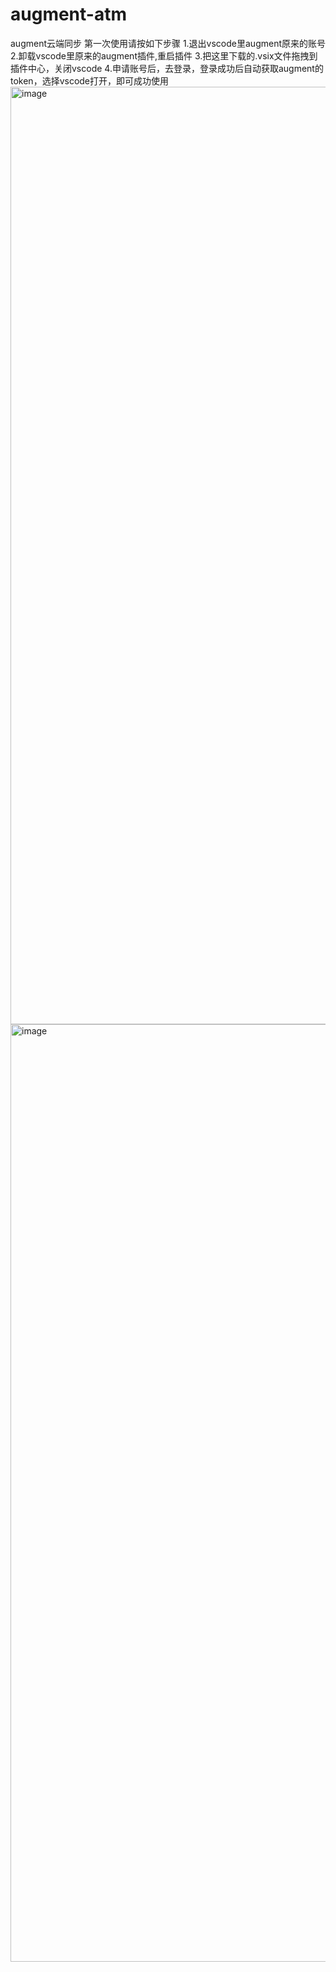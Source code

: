 # augment-atm
augment云端同步
第一次使用请按如下步骤
1.退出vscode里augment原来的账号
2.卸载vscode里原来的augment插件,重启插件
3.把这里下载的.vsix文件拖拽到插件中心，关闭vscode
4.申请账号后，去登录，登录成功后自动获取augment的token，选择vscode打开，即可成功使用
<img width="1700" height="1500" alt="image" src="https://github.com/user-attachments/assets/c5cd0dec-d096-4459-8587-9ac0078e9ed4" />
<img width="1700" height="1500" alt="image" src="https://github.com/user-attachments/assets/d7bce485-0e32-4ee4-8938-e6afe97fa278" />



